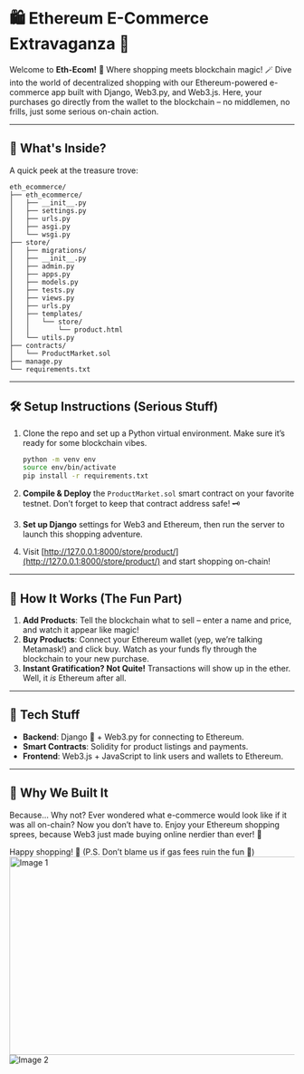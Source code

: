 # 🛍️ Ethereum E-Commerce Extravaganza 🎉

Welcome to **Eth-Ecom!** 🎈 Where shopping meets blockchain magic! 🪄 Dive into the world of decentralized shopping with our Ethereum-powered e-commerce app built with Django, Web3.py, and Web3.js. Here, your purchases go directly from the wallet to the blockchain – no middlemen, no frills, just some serious on-chain action.

---

## 🧰 What's Inside?

A quick peek at the treasure trove:

```
eth_ecommerce/
├── eth_ecommerce/
│   ├── __init__.py
│   ├── settings.py
│   ├── urls.py
│   ├── asgi.py
│   └── wsgi.py
├── store/
│   ├── migrations/
│   ├── __init__.py
│   ├── admin.py
│   ├── apps.py
│   ├── models.py
│   ├── tests.py
│   ├── views.py
│   ├── urls.py
│   ├── templates/
│   │   └── store/
│   │       └── product.html
│   └── utils.py
├── contracts/
│   └── ProductMarket.sol
├── manage.py
└── requirements.txt

```

---

## 🛠️ Setup Instructions (Serious Stuff)
1. Clone the repo and set up a Python virtual environment. Make sure it’s ready for some blockchain vibes.
   ```bash
   python -m venv env
   source env/bin/activate
   pip install -r requirements.txt

2. **Compile & Deploy** the `ProductMarket.sol` smart contract on your favorite testnet. Don’t forget to keep that contract address safe! 🗝️

3. **Set up Django** settings for Web3 and Ethereum, then run the server to launch this shopping adventure.

4. Visit [http://127.0.0.1:8000/store/product/](http://127.0.0.1:8000/store/product/) and start shopping on-chain!

---

## 💸 How It Works (The Fun Part)

1. **Add Products**: Tell the blockchain what to sell – enter a name and price, and watch it appear like magic!
2. **Buy Products**: Connect your Ethereum wallet (yep, we’re talking Metamask!) and click buy. Watch as your funds fly through the blockchain to your new purchase.
3. **Instant Gratification? Not Quite!** Transactions will show up in the ether. Well, it *is* Ethereum after all.

---

## 🤖 Tech Stuff

- **Backend**: Django 🐍 + Web3.py for connecting to Ethereum.
- **Smart Contracts**: Solidity for product listings and payments.
- **Frontend**: Web3.js + JavaScript to link users and wallets to Ethereum.

---

## 🍿 Why We Built It

Because… Why not? Ever wondered what e-commerce would look like if it was all on-chain? Now you don’t have to. Enjoy your Ethereum shopping sprees, because Web3 just made buying online nerdier than ever! 🚀

Happy shopping! 🛒 (P.S. Don’t blame us if gas fees ruin the fun 🙈)
<img src="resources/1.png" alt="Image 1" width="550" height="350">
![Image 2](resources/2.png)
